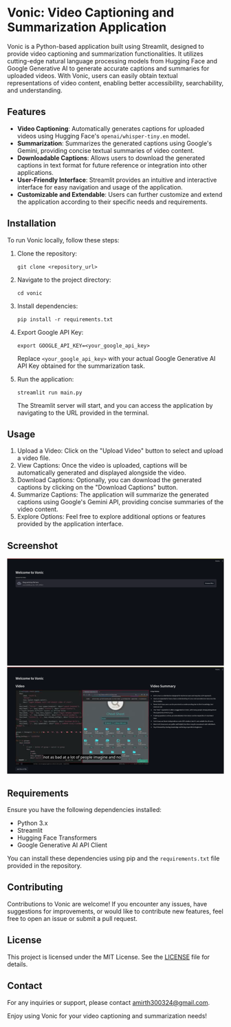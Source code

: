 # Vonic: Video Captioning and Summarization Application

Vonic is a Python-based application built using Streamlit, designed to provide video captioning and summarization functionalities. It utilizes cutting-edge natural language processing models from Hugging Face and Google Generative AI to generate accurate captions and summaries for uploaded videos. With Vonic, users can easily obtain textual representations of video content, enabling better accessibility, searchability, and understanding.

## Features

- **Video Captioning**: Automatically generates captions for uploaded videos using Hugging Face's `openai/whisper-tiny.en` model.
- **Summarization**: Summarizes the generated captions using Google's Gemini, providing concise textual summaries of video content.
- **Downloadable Captions**: Allows users to download the generated captions in text format for future reference or integration into other applications.
- **User-Friendly Interface**: Streamlit provides an intuitive and interactive interface for easy navigation and usage of the application.
- **Customizable and Extendable**: Users can further customize and extend the application according to their specific needs and requirements.

## Installation

To run Vonic locally, follow these steps:

1. Clone the repository:

   ```
   git clone <repository_url>
   ```

2. Navigate to the project directory:

   ```
   cd vonic
   ```

3. Install dependencies:

   ```
   pip install -r requirements.txt
   ```

4. Export Google API Key:

   ```
   export GOOGLE_API_KEY=<your_google_api_key>
   ```

   Replace `<your_google_api_key>` with your actual Google Generative AI API Key obtained for the summarization task.

5. Run the application:

   ```
   streamlit run main.py
   ```

   The Streamlit server will start, and you can access the application by navigating to the URL provided in the terminal.

## Usage

1. Upload a Video: Click on the "Upload Video" button to select and upload a video file.
2. View Captions: Once the video is uploaded, captions will be automatically generated and displayed alongside the video.
3. Download Captions: Optionally, you can download the generated captions by clicking on the "Download Captions" button.
4. Summarize Captions: The application will summarize the generated captions using Google's Gemini API, providing concise summaries of the video content.
5. Explore Options: Feel free to explore additional options or features provided by the application interface.

## Screenshot
![Result Screen Shot](./images/screenshot1.png)
![Result Screen Shot](./images/screenshot2.png)

## Requirements

Ensure you have the following dependencies installed:

- Python 3.x
- Streamlit
- Hugging Face Transformers
- Google Generative AI API Client

You can install these dependencies using pip and the `requirements.txt` file provided in the repository.

## Contributing

Contributions to Vonic are welcome! If you encounter any issues, have suggestions for improvements, or would like to contribute new features, feel free to open an issue or submit a pull request.

## License

This project is licensed under the MIT License. See the [LICENSE](LICENSE) file for details.

## Contact

For any inquiries or support, please contact [amirth300324@gmail.com](mailto:amirth300324@gmail.com).

Enjoy using Vonic for your video captioning and summarization needs!
